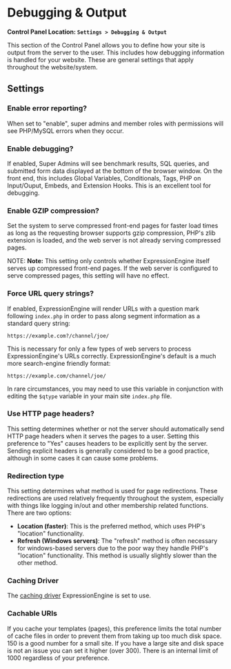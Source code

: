 <!--
    This source file is part of the open source project
    ExpressionEngine User Guide (https://github.com/ExpressionEngine/ExpressionEngine-User-Guide)

    @link      https://expressionengine.com/
    @copyright Copyright (c) 2003-2020, Packet Tide, LLC (https://packettide.com)
    @license   https://expressionengine.com/license Licensed under Apache License, Version 2.0
-->

# Debugging & Output

**Control Panel Location: `Settings > Debugging & Output`**

This section of the Control Panel allows you to define how your site is output from the server to the user. This includes how debugging information is handled for your website. These are general settings that apply throughout the website/system.

## Settings

### Enable error reporting?

When set to "enable", super admins and member roles with permissions will see PHP/MySQL errors when they occur.

### Enable debugging?

If enabled, Super Admins will see benchmark results, SQL queries, and submitted form data displayed at the bottom of the browser window. On the front end, this includes Global Variables, Conditionals, Tags, PHP on Input/Ouput, Embeds, and Extension Hooks. This is an excellent tool for debugging.

### Enable GZIP compression?

Set the system to serve compressed front-end pages for faster load times as long as the requesting browser supports gzip compression, PHP's zlib extension is loaded, and the web server is not already serving compressed pages.

NOTE: **Note:** This setting only controls whether ExpressionEngine itself serves up compressed front-end pages. If the web server is configured to serve compressed pages, this setting will have no effect.

### Force URL query strings?

If enabled, ExpressionEngine will render URLs with a question mark following `index.php` in order to pass along segment information as a standard query string:

    https://example.com?/channel/joe/

This is necessary for only a few types of web servers to process ExpressionEngine's URLs correctly. ExpressionEngine's default is a much more search-engine friendly format:

    https://example.com/channel/joe/

In rare circumstances, you may need to use this variable in conjunction with editing the `$qtype` variable in your main site `index.php` file.

### Use HTTP page headers?

This setting determines whether or not the server should automatically send HTTP page headers when it serves the pages to a user. Setting this preference to "Yes" causes headers to be explicitly sent by the server. Sending explicit headers is generally considered to be a good practice, although in some cases it can cause some problems.

### Redirection type

This setting determines what method is used for page redirections. These redirections are used relatively frequently throughout the system, especially with things like logging in/out and other membership related functions. There are two options:

- **Location (faster)**: This is the preferred method, which uses PHP's "location" functionality.
- **Refresh (Windows servers)**: The "refresh" method is often necessary for windows-based servers due to the poor way they handle PHP's "location" functionality. This method is usually slightly slower than the other method.

### Caching Driver

The [caching driver](optimization/caching.md#caching-drivers) ExpressionEngine is set to use.

### Cachable URIs

If you cache your templates (pages), this preference limits the total number of cache files in order to prevent them from taking up too much disk space. 150 is a good number for a small site. If you have a large site and disk space is not an issue you can set it higher (over 300). There is an internal limit of 1000 regardless of your preference.
